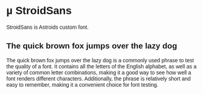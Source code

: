 <style>
@font-face {
  font-family: StroidSans-Regular;
  src: url("./StroidSans-Regular.ttf") format("truetype");
}

body {
  font-family: StroidSans-Regular, Arial, sans-serif;  /* Fallback fonts */
}
</style>
<body>
  <h1>µ StroidSans</h1>
  <p>StroidSans is Astroids custom font.</p>

  <h2>The quick brown fox jumps over the lazy dog</h2>
  <p>The quick brown fox jumps over the lazy dog is a commonly used phrase to test the quality of a font. It contains all the letters of the English alphabet, as well as a variety of common letter combinations, making it a good way to see how well a font renders different characters. Additionally, the phrase is relatively short and easy to remember, making it a convenient choice for font testing.</p>
</body>

